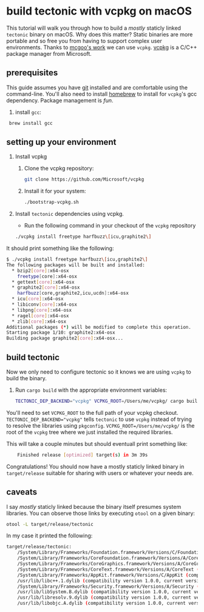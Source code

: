# build tectonic with vcpkg on macOS


This tutorial will walk you through how to build a *mostly* staticly linked `tectonic` binary on macOS. Why does this matter? Static binaries are more portable and so free you from having to support complex user environments. Thanks to [mcgoo's work](https://github.com/tectonic-typesetting/tectonic/pull/420) we can use `vcpkg`. [vcpkg](https://vcpkg.readthedocs.io/en/latest/) is a C/C++ package manager from Microsoft.


## prerequisites

This guide assumes you have [git](https://git-scm.com/) installed and are comfortable using the command-line. You'll also need to install [homebrew](https://brew.sh/) to install for `vcpkg`'s gcc dependency. Package management is *fun*.

1. install `gcc`:
```sh
 brew install gcc
```

## setting up your environment

1. Install  vcpkg
	1. Clone the vcpkg repository:
		```sh
		git clone https://github.com/Microsoft/vcpkg
		```
	2. Install it for your system:
		```sh
		./bootstrap-vcpkg.sh
		```

2. Install `tectonic` dependencies using vcpkg.
	* Run the following command in your checkout of the `vcpkg` repository
	```sh
	./vcpkg install freetype harfbuzz\[icu,graphite2\]
	```
It should print something like the following:
```sh
$ ./vcpkg install freetype harfbuzz\[icu,graphite2\]
The following packages will be built and installed:
  * bzip2[core]:x64-osx
    freetype[core]:x64-osx
  * gettext[core]:x64-osx
  * graphite2[core]:x64-osx
    harfbuzz[core,graphite2,icu,ucdn]:x64-osx
  * icu[core]:x64-osx
  * libiconv[core]:x64-osx
  * libpng[core]:x64-osx
  * ragel[core]:x64-osx
  * zlib[core]:x64-osx
Additional packages (*) will be modified to complete this operation.
Starting package 1/10: graphite2:x64-osx
Building package graphite2[core]:x64-osx...
```

## build tectonic

Now we only need to configure tectonic so it knows we are using `vcpkg` to build the binary.
1. Run `cargo build` with the appropriate environment variables:
	```sh
	TECTONIC_DEP_BACKEND="vcpkg" VCPKG_ROOT=/Users/me/vcpkg/ cargo build --release
	```

You'll need to set `VCPKG_ROOT` to the full path of your vcpkg checkout.
`TECTONIC_DEP_BACKEND="vcpkg"` tells `tectonic` to use `vcpkg` instead of trying to resolve the libraries using `pkgconfig`. `VCPKG_ROOT=/Users/me/vcpkg/` is the root of the `vcpkg` tree where we just installed the required libraries.

This will take a couple minutes but should eventuall print something like:
```sh
    Finished release [optimized] target(s) in 3m 39s
```

Congratulations! You should now have a mostly staticly linked binary in `target/release` suitable for sharing with users or whatever your needs are.


## caveats

I say *mostly* staticly linked because the binary itself presumes system libraries.
You can observe those links by executing `otool` on a given binary:
```sh
otool -L target/release/tectonic

```

In my case it printed the following:
```sh
target/release/tectonic:
	/System/Library/Frameworks/Foundation.framework/Versions/C/Foundation (compatibility version 300.0.0, current version 1454.98.0)
	/System/Library/Frameworks/CoreFoundation.framework/Versions/A/CoreFoundation (compatibility version 150.0.0, current version 1454.98.0)
	/System/Library/Frameworks/CoreGraphics.framework/Versions/A/CoreGraphics (compatibility version 64.0.0, current version 1161.21.2)
	/System/Library/Frameworks/CoreText.framework/Versions/A/CoreText (compatibility version 1.0.0, current version 1.0.0)
	/System/Library/Frameworks/AppKit.framework/Versions/C/AppKit (compatibility version 45.0.0, current version 1561.60.100)
	/usr/lib/libc++.1.dylib (compatibility version 1.0.0, current version 400.9.0)
	/System/Library/Frameworks/Security.framework/Versions/A/Security (compatibility version 1.0.0, current version 58286.70.14)
	/usr/lib/libSystem.B.dylib (compatibility version 1.0.0, current version 1252.50.4)
	/usr/lib/libresolv.9.dylib (compatibility version 1.0.0, current version 1.0.0)
	/usr/lib/libobjc.A.dylib (compatibility version 1.0.0, current version 228.0.0)
```


